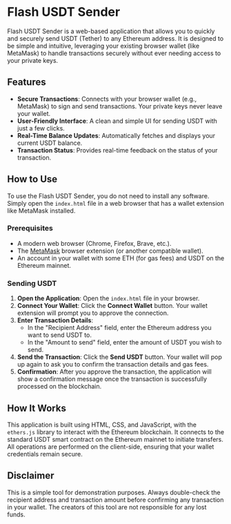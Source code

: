 # Flash USDT Sender

Flash USDT Sender is a web-based application that allows you to quickly and securely send USDT (Tether) to any Ethereum address. It is designed to be simple and intuitive, leveraging your existing browser wallet (like MetaMask) to handle transactions securely without ever needing access to your private keys.

## Features

- **Secure Transactions**: Connects with your browser wallet (e.g., MetaMask) to sign and send transactions. Your private keys never leave your wallet.
- **User-Friendly Interface**: A clean and simple UI for sending USDT with just a few clicks.
- **Real-Time Balance Updates**: Automatically fetches and displays your current USDT balance.
- **Transaction Status**: Provides real-time feedback on the status of your transaction.

## How to Use

To use the Flash USDT Sender, you do not need to install any software. Simply open the `index.html` file in a web browser that has a wallet extension like MetaMask installed.

### Prerequisites

- A modern web browser (Chrome, Firefox, Brave, etc.).
- The [MetaMask](https://metamask.io/) browser extension (or another compatible wallet).
- An account in your wallet with some ETH (for gas fees) and USDT on the Ethereum mainnet.

### Sending USDT

1. **Open the Application**: Open the `index.html` file in your browser.
2. **Connect Your Wallet**: Click the **Connect Wallet** button. Your wallet extension will prompt you to approve the connection.
3. **Enter Transaction Details**:
   - In the "Recipient Address" field, enter the Ethereum address you want to send USDT to.
   - In the "Amount to send" field, enter the amount of USDT you wish to send.
4. **Send the Transaction**: Click the **Send USDT** button. Your wallet will pop up again to ask you to confirm the transaction details and gas fees.
5. **Confirmation**: After you approve the transaction, the application will show a confirmation message once the transaction is successfully processed on the blockchain.

## How It Works

This application is built using HTML, CSS, and JavaScript, with the `ethers.js` library to interact with the Ethereum blockchain. It connects to the standard USDT smart contract on the Ethereum mainnet to initiate transfers. All operations are performed on the client-side, ensuring that your wallet credentials remain secure.

## Disclaimer

This is a simple tool for demonstration purposes. Always double-check the recipient address and transaction amount before confirming any transaction in your wallet. The creators of this tool are not responsible for any lost funds.